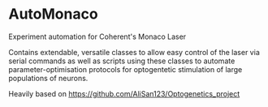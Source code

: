 # AutoMonaco
Experiment automation for Coherent's Monaco Laser

Contains extendable, versatile classes to allow easy control of the laser via serial commands as well as scripts using these classes
to automate parameter-optimisation protocols for optogentetic stimulation of large populations of neurons.

Heavily based on https://github.com/AliSan123/Optogenetics_project
